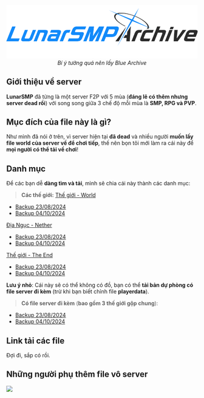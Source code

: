 <p align="center">
  <img width="512px" height="auto" src="https://github.com/chezzakowo/LunarSMP-Archive/blob/main/assets/lunarsmp.png?raw=true"/><br/>
  <i>Bí ý tưởng quá nên lấy Blue Archive</i>
</p>

## Giới thiệu về server
**LunarSMP** đã từng là một server F2P với 5 mùa (**đáng lẽ có thêm nhưng server dead rồi**) với song song giữa 3 chế độ mỗi mùa là **SMP, RPG và PVP**.

## Mục đích của file này là gì?
Như mình đã nói ở trên, vì server hiện tại **đã dead** và nhiều người **muốn lấy file world của server về để chơi tiếp**, thế nên bọn tôi mới làm ra cái này để **mọi người có thể tải về chơi**!

## Danh mục

Để các bạn dễ **dàng tìm và tải**, mình sẽ chia cái này thành các danh mục:

> **Các thế giới:**
[Thế giới - World](https://github.com/chezzakowo/LunarSMP-Archive/tree/main/World/)

* [Backup 23/08/2024](https://github.com/chezzakowo/LunarSMP-Archive/tree/main/World/23_08_2024)
* [Backup 04/10/2024](https://github.com/chezzakowo/LunarSMP-Archive/tree/main/World/04_10_2024)

[Địa Ngục - Nether](https://github.com/chezzakowo/LunarSMP-Archive/tree/main/World_Nether)

* [Backup 23/08/2024](https://github.com/chezzakowo/LunarSMP-Archive/tree/main/World_Nether/23_08_2024)
* [Backup 04/10/2024](https://github.com/chezzakowo/LunarSMP-Archive/tree/main/World_Nether/04_10_2024)

[Thế giới - The End](https://github.com/chezzakowo/LunarSMP-Archive/tree/main/Word_The_End)

* [Backup 23/08/2024](https://github.com/chezzakowo/LunarSMP-Archive/tree/main/Word_The_End/23_08_2024)
* [Backup 04/10/2024](https://github.com/chezzakowo/LunarSMP-Archive/tree/main/Word_The_End/04_10_2024)

**Lưu ý nhỏ**: Cái này sẽ có thể không có đồ, bạn có thể **tải bản dự phòng có file server đi kèm** (trừ khi bạn biết chỉnh file **playerdata**).

> **Có file server đi kèm** (**bao gồm 3 thế giới gộp chung**):

* [Backup 23/08/2024](https://github.com/chezzakowo/LunarSMP-Archive/tree/main/Word_The_End/23_08_2024)
* [Backup 04/10/2024](https://github.com/chezzakowo/LunarSMP-Archive/tree/main/Server_File_Built_In/04_10_2024)

## Link tải các file

Đợi đi, sắp có rồi.

## Những người phụ thêm file vô server

<a href="https://github.com/chezzakowo/LunarSMP-Archive/graphs/contributors">
  <img src="https://contrib.rocks/image?repo=chezzakowo/LunarSMP-Archive" />
</a>
